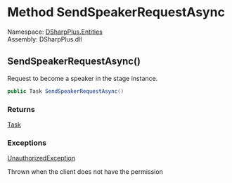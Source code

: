 # Method SendSpeakerRequestAsync

Namespace: [DSharpPlus.Entities](DSharpPlus.Entities.md)  
Assembly: DSharpPlus.dll

## <a id="DSharpPlus_Entities_DiscordStageInstance_SendSpeakerRequestAsync"></a>SendSpeakerRequestAsync\(\)

Request to become a speaker in the stage instance.

```csharp
public Task SendSpeakerRequestAsync()
```

### Returns

[Task](https://learn.microsoft.com/dotnet/api/system.threading.tasks.task)

### Exceptions

[UnauthorizedException](DSharpPlus.Exceptions.UnauthorizedException.md)

Thrown when the client does not have the <xref href="DSharpPlus.Permissions.RequestToSpeak" data-throw-if-not-resolved="false"></xref> permission

